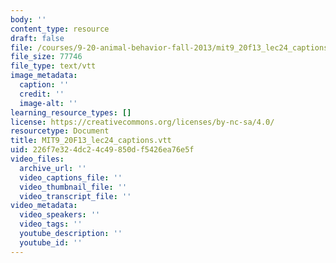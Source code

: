 ```yaml
---
body: ''
content_type: resource
draft: false
file: /courses/9-20-animal-behavior-fall-2013/mit9_20f13_lec24_captions.vtt
file_size: 77746
file_type: text/vtt
image_metadata:
  caption: ''
  credit: ''
  image-alt: ''
learning_resource_types: []
license: https://creativecommons.org/licenses/by-nc-sa/4.0/
resourcetype: Document
title: MIT9_20F13_lec24_captions.vtt
uid: 226f7e32-4dc2-4c49-850d-f5426ea76e5f
video_files:
  archive_url: ''
  video_captions_file: ''
  video_thumbnail_file: ''
  video_transcript_file: ''
video_metadata:
  video_speakers: ''
  video_tags: ''
  youtube_description: ''
  youtube_id: ''
---
```

